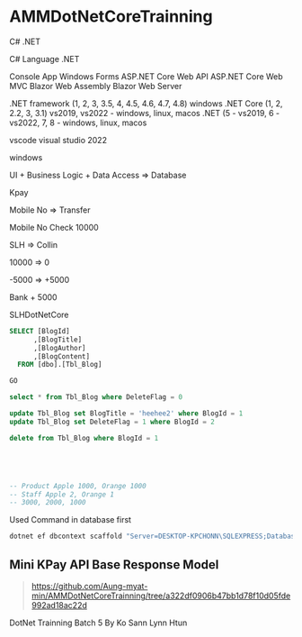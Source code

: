 # AMMDotNetCoreTrainning

C# .NET

C# Language .NET

Console App Windows Forms ASP.NET Core Web API ASP.NET Core Web MVC Blazor Web Assembly Blazor Web Server

.NET framework (1, 2, 3, 3.5, 4, 4.5, 4.6, 4.7, 4.8) windows .NET Core (1, 2, 2.2, 3, 3.1) vs2019, vs2022 - windows, linux, macos .NET (5 - vs2019, 6 - vs2022, 7, 8 - windows, linux, macos

vscode visual studio 2022

windows

UI + Business Logic + Data Access => Database

Kpay

Mobile No => Transfer

Mobile No Check 10000

SLH => Collin

10000 => 0

-5000 => +5000

Bank + 5000

SLHDotNetCore

```sql
SELECT [BlogId]
      ,[BlogTitle]
      ,[BlogAuthor]
      ,[BlogContent]
  FROM [dbo].[Tbl_Blog]

GO

select * from Tbl_Blog where DeleteFlag = 0

update Tbl_Blog set BlogTitle = 'heehee2' where BlogId = 1
update Tbl_Blog set DeleteFlag = 1 where BlogId = 2

delete from Tbl_Blog where BlogId = 1





-- Product Apple 1000, Orange 1000
-- Staff Apple 2, Orange 1
-- 3000, 2000, 1000
```

Used Command in database first
```bash
dotnet ef dbcontext scaffold "Server=DESKTOP-KPCHONN\SQLEXPRESS;Database=DotNetTrainning;User Id=sa;Password=sasa@123;TrustServerCertificate=True;" Microsoft.EntityFrameworkCore.SqlServer -o Models -c EfCoreDbContext -t Tbl_Blog -f
```

## Mini KPay API Base Response Model

> https://github.com/Aung-myat-min/AMMDotNetCoreTrainning/tree/a322df0906b47bb1d78f10d05fde992ad18ac22d

DotNet Trainning Batch 5 By Ko Sann Lynn Htun
